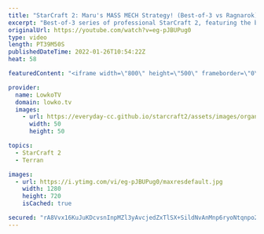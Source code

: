 ```yaml
---
title: "StarCraft 2: Maru's MASS MECH Strategy! (Best-of-3 vs Ragnarok)"
excerpt: "Best-of-3 series of professional StarCraft 2, featuring the best player in the world currently, Maru (Terran), going up against Ragnarok (Zerg).  Support my work on Patreon: https://www.patreon.com/lowkotv Become a YouTube member: https://lowko.tv/join  My second channel: https://youtube.com/morelowko"
originalUrl: https://youtube.com/watch?v=eg-pJBUPug0
type: video
length: PT39M50S
publishedDateTime: 2022-01-26T10:54:22Z
heat: 58

featuredContent: "<iframe width=\"800\" height=\"500\" frameborder=\"0\" src=\"https://www.youtube.com/embed/eg-pJBUPug0\" allow=\"accelerometer; autoplay; encrypted-media; gyroscope; picture-in-picture\" allowfullscreen></iframe>"

provider:
  name: LowkoTV
  domain: lowko.tv
  images:
    - url: https://everyday-cc.github.io/starcraft2/assets/images/organizations/lowko.tv-50x50.jpg
      width: 50
      height: 50

topics:
  - StarCraft 2
  - Terran

images:
  - url: https://i.ytimg.com/vi/eg-pJBUPug0/maxresdefault.jpg
    width: 1280
    height: 720
    isCached: true

secured: "rA8Vvx16KuJuKDcvsnInpMZl3yAvcjedZxTlSX+SildNvAnMnp6ryoNtqnpo2wQa3A/PZdPoXlViq0kb8cKphTsnBMpYUxG6A94jOLrCN4ceGxRbSlPJg5kAfcvGqNTdZiMz9A/QR+fqM9LM88KgvarycTZMSC3xMXb15704s5u338QRnfgX7ysujOUfXDsG+RbN1IO00KHbNbNdU6jPl7fbyE5EPrNTbNKYzRj+HEWyr2GijjLSBsNNnQsT7yEF/bTgciNZ9baJPjniirboMWB8W8qKng0K6235MIU3Uy5itFp3Ctcnca+ZIMIeC88zNP3VQfvjk2TdC3+q/uHzHN6gUmen/yewTref1ZP2thUVDSW8Jwz3GaNlC4uueS1bEIfVB0O95E1Gdg032Y8ok6l1+hrdeDamneWuIBf+ZwK5AGygi/pyQDent2IqcNzN;gXPaXJubUGGt2PQpH0pvcw=="
---
```


